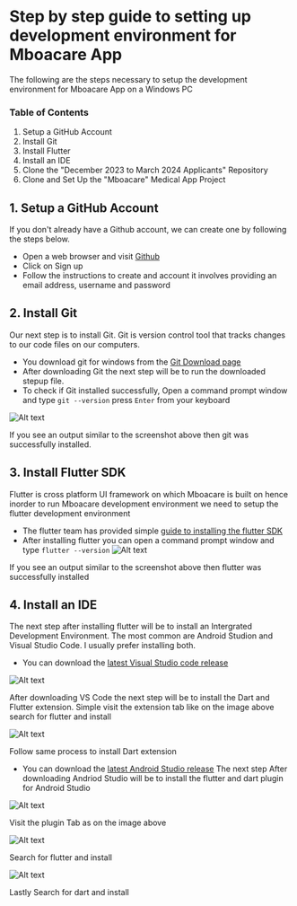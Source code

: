 # Step by step guide to setting up development environment for Mboacare App

The following are the steps necessary to setup the development environment for Mboacare App on a Windows PC

### Table of Contents
1. Setup a GitHub Account
2. Install Git
3. Install Flutter
4. Install an IDE
5. Clone the "December 2023 to March 2024 Applicants" Repository
6. Clone and Set Up the "Mboacare" Medical App Project


## 1. Setup a GitHub Account
If you don't already have a Github account, we can create one by following the steps below.
+ Open a web browser and visit [Github](https://github.com/)
+ Click on Sign up
+ Follow the instructions to create and account it involves providing an email address, username and password

## 2. Install Git 
Our next step is to install Git. Git is version control tool that tracks changes to our code files on our computers. 
+ You download git for windows from the [Git Download page](https://git-scm.com/downloads)
+ After downloading Git the next step will be to run the downloaded stepup file. 
+ To check if Git installed successfully, Open a command prompt window and type 
``` git --version ``` press ``` Enter ``` from your keyboard

![Alt text](image.png) 

If you see an output similar to the screenshot above then git was successfully installed.

## 3. Install Flutter SDK
Flutter is cross platform UI framework on which Mboacare is built on hence inorder to run Mboacare development environment we need to setup the flutter development environment
+ The flutter team has provided simple [guide to installing the flutter SDK](https://docs.flutter.dev/get-started/install) 
+ After installing flutter you can open a command prompt window and type ``` flutter --version ```
![Alt text](image-1.png)

If you see an output similar to the screenshot above then flutter was successfully installed

## 4. Install an IDE
The next step after installing flutter will be to install an Intergrated Development Environment. The most common are Android Studion and Visual Studio Code. I usually prefer installing both.
+ You can download the [latest Visual Studio code release](https://code.visualstudio.com/)

![Alt text](image-2.png)

After downloading VS Code the next step will be to install the Dart and Flutter extension. Simple visit the extension tab like on the image above search for flutter and install 

![Alt text](image-3.png)

Follow same process to install Dart extension

+ You can download the [latest Android Studio release](https://www.googleadservices.com/pagead/aclk?sa=L&ai=DChcSEwie18r319iBAxXKi2gJHZHFBAMYABAAGgJ3Zg&gclid=Cj0KCQjw1OmoBhDXARIsAAAYGSG3udihx4f1BVV5XeSEabD9HN4T--qKqCQntTVRsxf6RBZEhDRESuUaAqPgEALw_wcB&ohost=www.google.com&cid=CAESVuD26-E7vK7m8Xu5bvm6zQl96aA8U9oToxoNqA8Fds5BbdD5kkEVI7NgsMobYBLxcGEknZktp9AUhaTE5sidytBHB2mYqOO-z32RNYVMqtbvRuAykFTo&sig=AOD64_1VeHsWC0upgYBovHc2v_NBTIeUdw&q&adurl&ved=2ahUKEwiYvcX319iBAxXWU6QEHcHwDC8Q0Qx6BAgGEAE)
The next step After downloading Andriod Studio will be to install the flutter and dart plugin for Android Studio

![Alt text](image-5.png)

Visit the plugin Tab as on the image above

![Alt text](image-4.png)

Search for flutter and install 

![Alt text](image-6.png)

Lastly Search for dart and install

